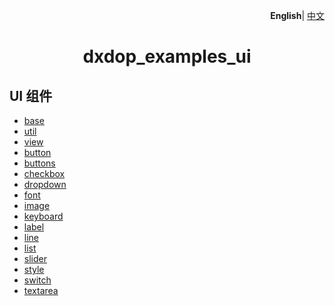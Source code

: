 <p align="right">
    <b>English</b>| <a href="./README_CN.md">中文</a>
</p>

<h1 align="center">dxdop_examples_ui</h1>


## UI 组件


- <a href="./base/README.md">base</a>
- <a href="./util/README.md">util</a>
- <a href="./view/README.md">view</a>
- <a href="./button/README.md">button</a>
- <a href="./buttons/README.md">buttons</a>
- <a href="./checkbox/README.md">checkbox</a>
- <a href="./dropdown/README.md">dropdown</a>
- <a href="./font/README.md">font</a>
- <a href="./image/README.md">image</a>
- <a href="./keyboard/README.md">keyboard</a>
- <a href="./label/README.md">label</a>
- <a href="./line/README.md">line</a>
- <a href="./list/README.md">list</a>
- <a href="./slider/README.md">slider</a>
- <a href="./style/README.md">style</a>
- <a href="./switch/README.md">switch</a>
- <a href="./textarea/README.md">textarea</a>
